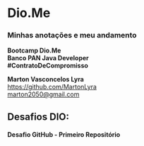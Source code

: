 # Dio.Me
### Minhas anotações e meu andamento
**Bootcamp Dio.Me**  
**Banco PAN Java Developer**  
**\#ContratoDeCompromisso**  

**Marton Vasconcelos Lyra**  
https://github.com/MartonLyra  
marton2050@gmail.com  



## Desafios DIO:

#### Desafio GitHub - Primeiro Repositório



